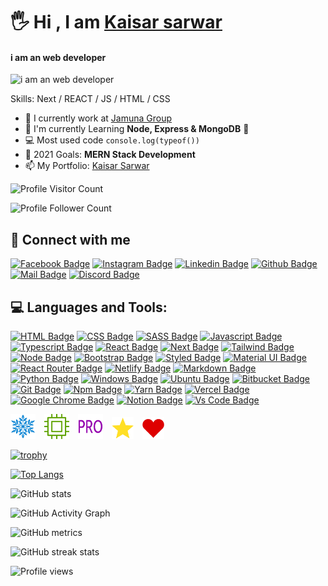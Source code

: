 # 🖐 Hi , I am [Kaisar sarwar](https://github.com/kaisarvam)
#### i am an web developer
![i am an web developer](https://i.ibb.co/0jCVJP1/xxll.jpg)


Skills: Next / REACT / JS / HTML / CSS

- 🏫 I currently work  at [Jamuna Group](https://www.estorejamuna.com/)
- 🌱 I'm currently Learning **Node, Express & MongoDB** 🤣
- 💻 Most used code `console.log(typeof())`
- 🎯 2021 Goals: **MERN Stack Development**
- 📫 My Portfolio: [Kaisar Sarwar](https://github.com/kaisarvam)


![Profile Visitor Count](https://visitor-badge.laobi.icu/badge?page_id=kaisarvam.kaisarvam)

![Profile Follower Count](https://img.shields.io/github/followers/kaisarvam.svg?style=for-the-badge&logo=github&label=Follower&maxAge=2592000)



## 🚀 Connect with me



[![Facebook Badge](https://img.shields.io/badge/Facebook-1877F2?style=for-the-badge&logo=facebook&logoColor=white)](https://facebook.com/robin.milford.12327/)
[![Instagram Badge](https://img.shields.io/badge/Instagram-E4405F?style=for-the-badge&logo=instagram&logoColor=white)](https://instagram.com/)
[![Linkedin Badge](https://img.shields.io/badge/LinkedIn-0077B5?style=for-the-badge&logo=linkedin&logoColor=white)](https://linkedin.com/in/kaisar-sarwar-10bb25159)
[![Github Badge](https://img.shields.io/badge/GitHub-100000?style=for-the-badge&logo=github&logoColor=white)](https://github.com/kaisarvam)
[![Mail Badge](https://img.shields.io/badge/Gmail-D14836?style=for-the-badge&logo=gmail&logoColor=white)](mailto:kaisarvam3@gmail.com)
[![Discord Badge](https://img.shields.io/badge/Discord-7289DA?style=for-the-badge&logo=discord&logoColor=white)](https://discordapp.com/)



## 💻 Languages and Tools:



[![HTML Badge](https://img.shields.io/badge/HTML5-E34F26?style=for-the-badge&logo=html5&logoColor=white)](https://github.com/kaisarvam)
[![CSS Badge](https://img.shields.io/badge/CSS3-1572B6?style=for-the-badge&logo=css3&logoColor=white)](https://github.com/kaisarvam)
[![SASS Badge](https://img.shields.io/badge/Sass-CC6699?style=for-the-badge&logo=sass&logoColor=white)](https://github.com/kaisarvam)
[![Javascript Badge](https://img.shields.io/badge/JavaScript-F7DF1E?style=for-the-badge&logo=javascript&logoColor=black)](https://github.com/kaisarvam)
[![Typescript Badge](https://img.shields.io/badge/typeScript-0078D6?style=for-the-badge&logo=typeScript&logoColor=white)](https://github.com/kaisarvam)
[![React Badge](https://img.shields.io/badge/React-20232A?style=for-the-badge&logo=react&logoColor=61DAFB)](https://github.com/kaisarvam)
[![Next Badge](https://img.shields.io/badge/NextJS-000?style=for-the-badge&logo=nextjs&logoColor=61DAFB)](https://github.com/kaisarvam)
[![Tailwind Badge](https://img.shields.io/badge/Tailwind_CSS-38B2AC?style=for-the-badge&logo=tailwind-css&logoColor=white)](https://github.com/kaisarvam)
[![Node Badge](https://img.shields.io/badge/Node.js-43853D?style=for-the-badge&logo=node.js&logoColor=white)](https://github.com/kaisarvam)
[![Bootstrap Badge](https://img.shields.io/badge/Bootstrap-563D7C?style=for-the-badge&logo=bootstrap&logoColor=white)](https://github.com/kaisarvam)
[![Styled Badge](https://img.shields.io/badge/styled--components-DB7093?style=for-the-badge&logo=styled-components&logoColor=white)](https://github.com/kaisarvam)
[![Material UI Badge](https://img.shields.io/badge/Material--UI-0081CB?style=for-the-badge&logo=material-ui&logoColor=white)](https://github.com/kaisarvam)
[![React Router Badge](https://img.shields.io/badge/React_Router-CA4245?style=for-the-badge&logo=react-router&logoColor=white)](https://github.com/kaisarvam)
[![Netlify Badge](https://img.shields.io/badge/Netlify-00C7B7?style=for-the-badge&logo=netlify&logoColor=white)](https://github.com/kaisarvam)
[![Markdown Badge](https://img.shields.io/badge/Markdown-000000?style=for-the-badge&logo=markdown&logoColor=white)](https://github.com/kaisarvam)
[![Python Badge](https://img.shields.io/badge/Python-14354C?style=for-the-badge&logo=python&logoColor=white)](https://github.com/kaisarvam)
[![Windows Badge](https://img.shields.io/badge/Windows-0078D6?style=for-the-badge&logo=windows&logoColor=white)](https://github.com/kaisarvam)
[![Ubuntu Badge](https://img.shields.io/badge/Ubuntu-E95420?style=for-the-badge&logo=ubuntu&logoColor=white)](https://github.com/kaisarvam)
[![Bitbucket Badge](https://img.shields.io/badge/Bitbucket-330F63?style=for-the-badge&logo=bitbucket&logoColor=white)](https://github.com/kaisarvam)
[![Git Badge](https://img.shields.io/badge/git-f34f29?style=for-the-badge&logo=git&logoColor=white)](https://github.com/kaisarvam)
[![Npm Badge](https://img.shields.io/badge/npm-d7141a?style=for-the-badge&logo=npm&logoColor=white)](https://github.com/kaisarvam)
[![Yarn Badge](https://img.shields.io/badge/yarn-0078D6?style=for-the-badge&logo=yarn&logoColor=white)](https://github.com/kaisarvam)
[![Vercel Badge](https://img.shields.io/badge/vercel-000?style=for-the-badge&logo=vercel&logoColor=white)](https://github.com/kaisarvam)
[![Google Chrome Badge](https://img.shields.io/badge/google_chrome-556532?style=for-the-badge&logo=googlechrome&logoColor=white)](https://github.com/kaisarvam)
[![Notion Badge](https://img.shields.io/badge/notion-000?style=for-the-badge&logo=notion&logoColor=white)](https://github.com/kaisarvam)
[![Vs Code Badge](https://img.shields.io/badge/Visual_Studio_Code-0078D6?style=for-the-badge&logo=visualstudiocode&logoColor=white)](https://github.com/kaisarvam)


<a href='https://archiveprogram.github.com/'><img src='https://raw.githubusercontent.com/acervenky/animated-github-badges/master/assets/acbadge.gif' width='40' height='40'></a> <a href='https://docs.github.com/en/developers'><img src='https://raw.githubusercontent.com/acervenky/animated-github-badges/master/assets/devbadge.gif' width='40' height='40'></a> <a href='https://github.com/pricing'><img src='https://raw.githubusercontent.com/acervenky/animated-github-badges/master/assets/pro.gif' width='40' height='40'></a> <a href='https://stars.github.com/'><img src='https://raw.githubusercontent.com/acervenky/animated-github-badges/master/assets/starbadge.gif' width='35' height='35'></a> <a href='https://docs.github.com/en/github/supporting-the-open-source-community-with-github-sponsors'><img src='https://raw.githubusercontent.com/acervenky/animated-github-badges/master/assets/sponsorbadge.gif' width='35' height='35'></a> 

[![trophy](https://github-profile-trophy.vercel.app/?username=kaisarvam)](https://github.com/ryo-ma/github-profile-trophy)

[![Top Langs](https://github-readme-stats.vercel.app/api/top-langs/?username=kaisarvam)](https://github.com/anuraghazra/github-readme-stats)

![GitHub stats](https://github-readme-stats.vercel.app/api?username=kaisarvam&show_icons=true)  

![GitHub Activity Graph](https://activity-graph.herokuapp.com/graph?username=kaisarvam)  

![GitHub metrics](https://metrics.lecoq.io/kaisarvam)  

![GitHub streak stats](https://github-readme-streak-stats.herokuapp.com/?user=kaisarvam)  

![Profile views](https://gpvc.arturio.dev/kaisarvam)  
